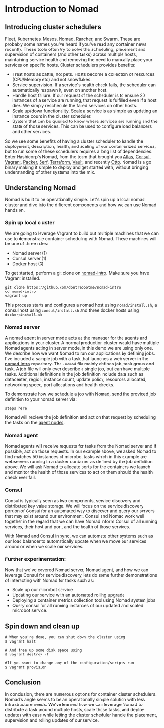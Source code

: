 # Introduction to Nomad

## Introducing cluster schedulers
Fleet, Kubernetes, Mesos, Nomad, Rancher, and Swarm. These are probably some names you've heard if you've read any container news recently. These tools often try to solve the scheduling, placement and supervision of containers (and other tasks) across multiple hosts, maintaining service health and removing the need to manually place your services on specific hosts. Cluster schedulers provides benefits:
* Treat hosts as cattle, not pets. Hosts become a collection of resources (CPU/Memory etc) and not snowflakes.
* Service supervision. If a service's health check fails, the scheduler can automatically respawn it, even on another host.
* Handle host failure. If our request of the scheduler is to ensure 20 instances of a service are running, that request is fulfilled even if a host dies. We simply reschedule the failed services on other hosts.
* Scale up/down functionality. Scale a service is as simple as updating an instance count in the cluster scheduler.
* System that can be queried to know where services are running and the state of those services. This can be used to configure load balancers and other services.

So we see some benefits of having a cluster scheduler to handle the deployment, description, health, and scaling of our containerized services, but to run some of these schedulers requires a long list of dependencies. Enter Hashicorp's Nomad, from the team that brought you [Atlas](https://atlas.hashicorp.com/), [Consul](https://www.consul.io/), [Vagrant](https://www.vagrantup.com/), [Packer](https://www.packer.io/), [Serf](https://serfdom.io/), [Terraform](https://terraform.io/), [Vault](https://www.vaultproject.io/), and recently [Otto](https://ottoproject.io/). Nomad is a go binary making it simple to deploy and get started with, without bringing understanding of other systems into the mix.

## Understanding Nomad
Nomad is built to be operationally simple. Let's spin up a local nomad cluster and dive into the different components and how we can use Nomad hands on.

### Spin up local cluster
We are going to leverage Vagrant to build out multiple machines that we can use to demonstrate container scheduling with Nomad. These machines will be one of three roles:
* Nomad server (1)
* Consul server (1)
* Docker host (3)

To get started, perform a git clone on [nomad-intro](https://github.com/dontrebootme/nomad-intro). Make sure you have Vagrant installed.

```
git clone https://github.com/dontrebootme/nomad-intro
cd nomad-intro
vagrant up
```

This process starts and configures a nomad host using `nomad/install.sh`, a consul host using `consul/install.sh` and three docker hosts using `docker/install.sh`

### Nomad server
A nomad agent in server mode acts as the manager for the agents and applications in your cluster. A normal production cluster would have multiple Nomad agents acting in server mode, in this demo we are using only one. We describe how we want Nomad to run our applications by defining jobs. I've included a sample job with a task that launches a web server in the [nomad-intro](https://github.com/dontrebootme/nomad-intro) repository. The `.nomad` file mainly defines job, task group and task. A job file will only ever describe a single job, but can have multiple tasks. Additional definitions in the job definition include data such as datacenter, region, instance count, update policy, resources allocated, networking speed, port allocations and health checks.

To demonstrate how we schedule a job with Nomad, send the provided job definition to your nomad server via:
```
steps here
```

Nomad will recieve the job definition and act on that request by scheduling the tasks on the [agent nodes](#agents).

### <a name="agents"></a>Nomad agent
Nomad agents will receive requests for tasks from the Nomad server and if possible, act on those requests. In our example above, we asked Nomad to find matches 50 instances of microbot tasks which in this example are webservers running in a docker container as defined by the job definition above. We will ask Nomad to allocate ports for the containers we launch and monitor the health of those services to act on them should the health check ever fail.

### Consul
Consul is typically seen as two components, service discovery and distributed key value storage. We will focus on the service discovery portion of Consul for an automated way to discover and query our servers that may exist around our environment. Consul and Nomad work well together in the regard that we can have Nomad inform Consul of all running services, their host and port, and the health of those services.

With Nomad and Consul in sync, we can automate other systems such as our load balancer to automatically update when we move our services around or when we scale our services.

### Further experimentation:
Now that we've covered Nomad server, Nomad agent, and how we can leverage Consul for service discovery, lets do some further demonstrations of interacting with Nomad for tasks such as:
* Scale up our microbot service
* Updating our service with an automated rolling upgrade
* Deploying a container metrics collection tool using Nomad system jobs
* Query consul for all running instances of our updated and scaled microbot service.

## Spin down and clean up


```
# When you're done, you can shut down the cluster using
$ vagrant halt

# And free up some disk space using
$ vagrant destroy -f

#If you want to change any of the configuration/scripts run
$ vagrant provision
```

## Conclusion
In conclusion, there are numerous options for container cluster schedulers. Nomad's angle seems to be an operationally simple solution with less infrastructure needs. We've learned how we can leverage Nomad to distribute a task around multiple hosts, scale those tasks, and deploy updates with ease while letting the cluster scheduler handle the placement, supervision and rolling updates of our service.
